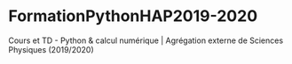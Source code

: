 # FormationPythonHAP2019-2020
Cours et TD - Python &amp; calcul numérique | Agrégation externe de Sciences Physiques (2019/2020)
